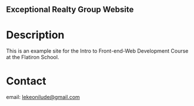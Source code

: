 Exceptional Realty Group Website
---

# Description

This is an example site for the Intro to Front-end-Web Development Course at the Flatiron School.

# Contact

email: lekeonilude@gmail.com